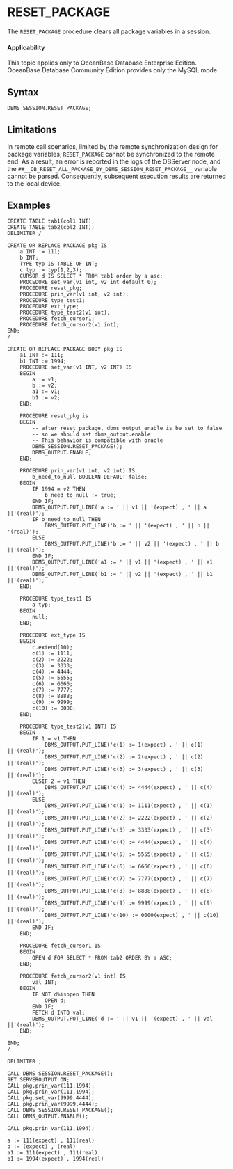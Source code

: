# RESET_PACKAGE

The `RESET_PACKAGE` procedure clears all package variables in a session. 

  <main id="notice" >
    <h4>Applicability</h4>
    <p>This topic applies only to OceanBase Database Enterprise Edition. OceanBase Database Community Edition provides only the MySQL mode. </p>
  </main>


## Syntax

```sql
DBMS_SESSION.RESET_PACKAGE; 
```

## Limitations

In remote call scenarios, limited by the remote synchronization design for package variables, `RESET_PACKAGE` cannot be synchronized to the remote end. As a result, an error is reported in the logs of the OBServer node, and the `##__OB_RESET_ALL_PACKAGE_BY_DBMS_SESSION_RESET_PACKAGE__` variable cannot be parsed. Consequently, subsequent execution results are returned to the local device. 

## Examples

```shell
CREATE TABLE tab1(col1 INT);
CREATE TABLE tab2(col2 INT);
DELIMITER /

CREATE OR REPLACE PACKAGE pkg IS
    a INT := 111;
    b INT;
    TYPE typ IS TABLE OF INT;
    c typ := typ(1,2,3);
    CURSOR d IS SELECT * FROM tab1 order by a asc;
    PROCEDURE set_var(v1 int, v2 int default 0);
    PROCEDURE reset_pkg;
    PROCEDURE prin_var(v1 int, v2 int);
    PROCEDURE type_test1;
    PROCEDURE ext_type;
    PROCEDURE type_test2(v1 int);
    PROCEDURE fetch_cursor1;
    PROCEDURE fetch_cursor2(v1 int);
END;
/

CREATE OR REPLACE PACKAGE BODY pkg IS
    a1 INT := 111;
    b1 INT := 1994;
    PROCEDURE set_var(v1 INT, v2 INT) IS
    BEGIN
        a := v1;
        b := v2;
        a1 := v1;
        b1 := v2;
    END;

    PROCEDURE reset_pkg is
    BEGIN
        -- after reset_package, dbms_output enable is be set to false
        -- so we should set dbms_output.enable
        -- This behavior is compatible with oracle
        DBMS_SESSION.RESET_PACKAGE();
        DBMS_OUTPUT.ENABLE;
    END;

    PROCEDURE prin_var(v1 int, v2 int) IS
        b_need_to_null BOOLEAN DEFAULT false;
    BEGIN
        IF 1994 = v2 THEN
            b_need_to_null := true;
        END IF;
        DBMS_OUTPUT.PUT_LINE('a := ' || v1 || '(expect) , ' || a ||'(real)');
        IF b_need_to_null THEN
            DBMS_OUTPUT.PUT_LINE('b := ' || '(expect) , ' || b || '(real)');
        ELSE
            DBMS_OUTPUT.PUT_LINE('b := ' || v2 || '(expect) , ' || b ||'(real)');
        END IF;
        DBMS_OUTPUT.PUT_LINE('a1 := ' || v1 || '(expect) , ' || a1 ||'(real)');
        DBMS_OUTPUT.PUT_LINE('b1 := ' || v2 || '(expect) , ' || b1 ||'(real)');
    END;

    PROCEDURE type_test1 IS
        a typ;
    BEGIN
        null;
    END;

    PROCEDURE ext_type IS 
    BEGIN
        c.extend(10);
        c(1) := 1111;
        c(2) := 2222;
        c(3) := 3333;
        c(4) := 4444;
        c(5) := 5555;
        c(6) := 6666;
        c(7) := 7777;
        c(8) := 8888;
        c(9) := 9999;
        c(10) := 0000;
    END;

    PROCEDURE type_test2(v1 INT) IS
    BEGIN
        IF 1 = v1 THEN 
            DBMS_OUTPUT.PUT_LINE('c(1) := 1(expect) , ' || c(1) ||'(real)');
            DBMS_OUTPUT.PUT_LINE('c(2) := 2(expect) , ' || c(2) ||'(real)');
            DBMS_OUTPUT.PUT_LINE('c(3) := 3(expect) , ' || c(3) ||'(real)');
        ELSIF 2 = v1 THEN
            DBMS_OUTPUT.PUT_LINE('c(4) := 4444(expect) , ' || c(4) ||'(real)');
        ELSE 
            DBMS_OUTPUT.PUT_LINE('c(1) := 1111(expect) , ' || c(1) ||'(real)');
            DBMS_OUTPUT.PUT_LINE('c(2) := 2222(expect) , ' || c(2) ||'(real)');
            DBMS_OUTPUT.PUT_LINE('c(3) := 3333(expect) , ' || c(3) ||'(real)');
            DBMS_OUTPUT.PUT_LINE('c(4) := 4444(expect) , ' || c(4) ||'(real)');
            DBMS_OUTPUT.PUT_LINE('c(5) := 5555(expect) , ' || c(5) ||'(real)');
            DBMS_OUTPUT.PUT_LINE('c(6) := 6666(expect) , ' || c(6) ||'(real)');
            DBMS_OUTPUT.PUT_LINE('c(7) := 7777(expect) , ' || c(7) ||'(real)');
            DBMS_OUTPUT.PUT_LINE('c(8) := 8888(expect) , ' || c(8) ||'(real)');
            DBMS_OUTPUT.PUT_LINE('c(9) := 9999(expect) , ' || c(9) ||'(real)');
            DBMS_OUTPUT.PUT_LINE('c(10) := 0000(expect) , ' || c(10) ||'(real)');
        END IF;
    END;

    PROCEDURE fetch_cursor1 IS
    BEGIN
        OPEN d FOR SELECT * FROM tab2 ORDER BY a ASC;
    END;

    PROCEDURE fetch_cursor2(v1 int) IS
        val INT;
    BEGIN
        IF NOT d%isopen THEN
            OPEN d;
        END IF;
        FETCH d INTO val;
        DBMS_OUTPUT.PUT_LINE('d := ' || v1 || '(expect) , ' || val ||'(real)');
    END;

END;
/

DELIMITER ;

CALL DBMS_SESSION.RESET_PACKAGE();
SET SERVEROUTPUT ON;
CALL pkg.prin_var(111,1994);
CALL pkg.prin_var(111,1994);
CALL pkg.set_var(9999,4444);
CALL pkg.prin_var(9999,4444);
CALL DBMS_SESSION.RESET_PACKAGE();
CALL DBMS_OUTPUT.ENABLE();

CALL pkg.prin_var(111,1994);
```

```shell
a := 111(expect) , 111(real)
b := (expect) , (real)
a1 := 111(expect) , 111(real)
b1 := 1994(expect) , 1994(real)
```
